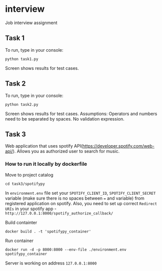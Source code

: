 # interview
Job interview assignment

## Task 1
To run, type in your console:
```
python task1.py
```
Screen shows results for test cases.

## Task 2
To run, type in your console:
```
python task2.py
```
Screen shows results for test cases.
Assumptions: Operators and numbers need to be separated by spaces. No validation expression.

## Task 3
Web application that uses spotify API(https://developer.spotify.com/web-api/). Allows you as authorized user to search for music.

### How to run it locally by dockerfile  ##

Move to project catalog

`cd task3/spotifypy`

In `environment.env` file set your `SPOTIFY_CLIENT_ID`, `SPOTIFY_CLIENT_SECRET` variable (make sure there is no spaces between `=` and variable) from registered application on spotify.
Also, you need to set up correct `Redirect URIs` in your spotify app - `http://127.0.0.1:8000/spotify_authorize_callback/`

Build containter

`docker build . -t 'spotifypy_container'`

Run container

`docker run -d -p 8000:8000 --env-file ./environment.env spotifypy_container`

Server is working on address `127.0.0.1:8000`
